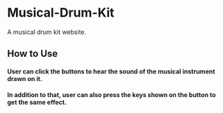 # Musical-Drum-Kit
A musical drum kit website. 

## How to Use

#### User can click the buttons to hear the sound of the musical instrument drawn on it.
#### In addition to that, user can also press the keys shown on the button to get the same effect.
